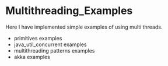 # Multithreading_Examples

Here I have implemented simple examples of using multi threads.

* primitives examples
* java_util_concurrent examples
* multithreading patterns examples
* akka examples
